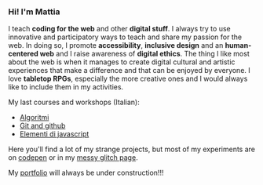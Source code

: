 ### Hi! I'm Mattia

I teach **coding for the web** and other **digital stuff**. I always try to use innovative and participatory ways to teach and share my passion for the web. In doing so, I promote **accessibility**, **inclusive design** and an **human-centered web** and I raise awareness of **digital ethics**. The thing I like most about the web is when it manages to create digital cultural and artistic experiences that make a difference and that can be enjoyed by everyone. I love **tabletop RPGs**, especially the more creative ones and I would always like to include them in my activities.  

My last courses and workshops (Italian):
+ [Algoritmi](https://github.com/lichfolky/corso-algoritmi-2023)
+ [Git and github](https://github.com/lichfolky/corso-git-2023)
+ [Elementi di javascript](https://github.com/lichfolky/elementi-js-2022)

Here you'll find a lot of my strange projects, but most of my experiments are on [codepen](https://codepen.io/lichfolky) or in my [messy glitch page](https://glitch.com/@lichfolky).

My [portfolio](http://lichfolky.github.io) will always be under construction!!!
